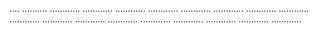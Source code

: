 .... ..........
............
............
............
............
............
............
............
............
............
............
............
............
............
............
............
............
............


